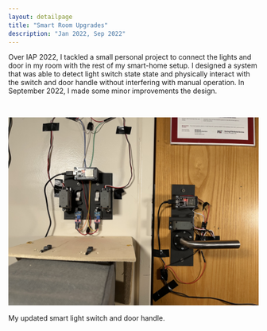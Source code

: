 ```yaml
---
layout: detailpage
title: "Smart Room Upgrades"
description: "Jan 2022, Sep 2022"
---
```


Over IAP 2022, I tackled a small personal project to connect the lights and door in my room with the rest of my smart-home setup. I designed a system that was able to detect light switch state state and physically interact with the switch and door handle without interfering with manual operation. In September 2022, I made some minor improvements the design.

<br>

![](/assets/images/portfolio/smartroom_v2.jpg)
<div class="caption">My updated smart light switch and door handle.</div>